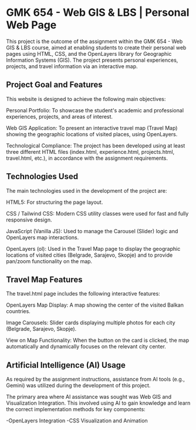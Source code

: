 # GMK 654 - Web GIS & LBS | Personal Web Page

This project is the outcome of the assignment within the GMK 654 - Web GIS & LBS course, aimed at enabling students to create their personal web pages using HTML, CSS, and the OpenLayers library for Geographic Information Systems (GIS). The project presents personal experiences, projects, and travel information via an interactive map.

## Project Goal and Features

This website is designed to achieve the following main objectives:

Personal Portfolio: To showcase the student's academic and professional experiences, projects, and areas of interest.

Web GIS Application: To present an interactive travel map (Travel Map) showing the geographic locations of visited places, using OpenLayers.

Technological Compliance: The project has been developed using at least three different HTML files (index.html, experience.html, projects.html, travel.html, etc.), in accordance with the assignment requirements.

## Technologies Used

The main technologies used in the development of the project are:

HTML5: For structuring the page layout.

CSS / Tailwind CSS: Modern CSS utility classes were used for fast and fully responsive design.

JavaScript (Vanilla JS): Used to manage the Carousel (Slider) logic and OpenLayers map interactions.

OpenLayers (ol): Used in the Travel Map page to display the geographic locations of visited cities (Belgrade, Sarajevo, Skopje) and to provide pan/zoom functionality on the map.

## Travel Map Features

The travel.html page includes the following interactive features:

OpenLayers Map Display: A map showing the center of the visited Balkan countries.

Image Carousels: Slider cards displaying multiple photos for each city (Belgrade, Sarajevo, Skopje).

View on Map Functionality: When the button on the card is clicked, the map automatically and dynamically focuses on the relevant city center.

## Artificial Intelligence (AI) Usage

As required by the assignment instructions, assistance from AI tools (e.g., Gemini) was utilized during the development of this project.

The primary area where AI assistance was sought was Web GIS and Visualization Integration. This involved using AI to gain knowledge and learn the correct implementation methods for key components:

-OpenLayers Integration 
-CSS Visualization and Animation
